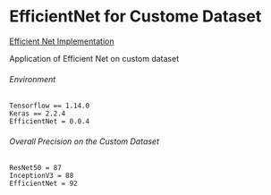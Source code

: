 # EfficientNet for Custome Dataset

[Efficient Net Implementation](https://github.com/qubvel/efficientnet)

Application of Efficient Net on custom dataset
###### Environment
```
Tensorflow == 1.14.0
Keras == 2.2.4
EfficientNet = 0.0.4
```

###### Overall Precision on the Custom Dataset
```
ResNet50 = 87
InceptionV3 = 88
EfficientNet = 92
```
